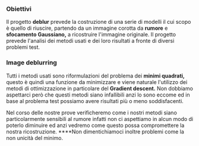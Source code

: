 ### Obiettivi

Il progetto **deblur** prevede la costruzione di una serie di modelli il cui scopo è quello di riuscire, partendo da un immagine corotta da **rumore** e **sfocamento Gaussiano,** a ricostruire l'immagine originale. Il progetto prevede l'analisi dei metodi usati e dei loro risultati a fronte di diversi problemi test.

### Image deblurring

Tutti i metodi usati sono riformulazioni del problema dei **minimi quadrati,** questo è quindi una funzione da minimizzare e viene naturale l'utilizzo dei metodi di ottimizzazione in particolare del **Gradient descent.** Non dobbiamo aspettarci però che questi metodi siano infallibili anzi lo sono eccome ed in base al problema test possiamo avere risultati più o meno soddisfacenti. 

Nel corso delle nostre prove verificheremo come i nostri metodi siano particolarmente sensibili al rumore infatti non ci aspettiamo in alcun modo di poterlo diminuire ed anzi vedremo come questo possa compromettere la nostra ricostruzione. ****Non dimentichiamoci inoltre problemi come la non unicità del minimo.
